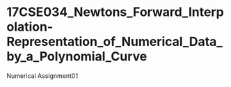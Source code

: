 # 17CSE034_Newtons_Forward_Interpolation-Representation_of_Numerical_Data_by_a_Polynomial_Curve
Numerical Assignment01

